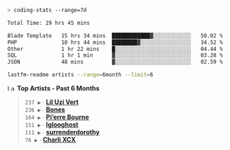 ```zsh
> coding-stats --range=7d
```

<!--START_SECTION:waka-->

```txt
Total Time: 29 hrs 45 mins

Blade Template   15 hrs 34 mins  ████████████▓░░░░░░░░░░░░   50.02 %
PHP              10 hrs 44 mins  ████████▓░░░░░░░░░░░░░░░░   34.52 %
Other            1 hr 22 mins    █░░░░░░░░░░░░░░░░░░░░░░░░   04.44 %
SQL              1 hr 1 min      ▓░░░░░░░░░░░░░░░░░░░░░░░░   03.28 %
JSON             48 mins         ▓░░░░░░░░░░░░░░░░░░░░░░░░   02.59 %
```

<!--END_SECTION:waka-->

```zsh
lastfm-readme artists --range=6month --limit=6
```

<!--START_LASTFM_ARTISTS:{"period": "6month", "rows": 6}-->
<a href="https://last.fm" target="_blank"><img src="https://user-images.githubusercontent.com/17434202/215290617-e793598d-d7c9-428f-9975-156db1ba89cc.svg" alt="Last.fm Logo" width="18" height="13"/></a> **Top Artists - Past 6 Months**

> `237 ▶️` ∙ **[Lil Uzi Vert](https://www.last.fm/music/Lil+Uzi+Vert)**<br/>
> `236 ▶️` ∙ **[Bones](https://www.last.fm/music/Bones)**<br/>
> `164 ▶️` ∙ **[Pi’erre Bourne](https://www.last.fm/music/Pi%E2%80%99erre+Bourne)**<br/>
> `151 ▶️` ∙ **[Iglooghost](https://www.last.fm/music/Iglooghost)**<br/>
> `111 ▶️` ∙ **[surrenderdorothy](https://www.last.fm/music/surrenderdorothy)**<br/>
> `76 ▶️` ∙ **[Charli XCX](https://www.last.fm/music/Charli+XCX)**<br/>
<!--END_LASTFM_ARTISTS-->
